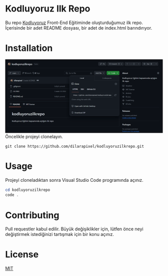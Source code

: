# Kodluyoruz Ilk Repo
Bu repo [Kodluyoruz](https://kodluyoruz.org/) Front-End Eğitiminde oluşturduğumuz ilk repo. İçerisinde bir adet README dosyası, bir adet de index.html barındırıyor.

# Installation
![Github Image](images/github.png)
Öncelikle projeyi clonelayın.
```Git
git clone https://github.com/dilarapixel/kodluyoruzilkrepo.git
```
# Usage
Projeyi cloneladıktan sonra Visual Studio Code programında açınız.
```Powershell
cd kodluyoruzilkrepo
code .
```

# Contributing
Pull requestler kabul edilir. Büyük değişiklikler için, lütfen önce neyi değiştirmek istediğinizi tartışmak için bir konu açınız.

# License
[MIT](https://choosealicense.com/licenses/mit/)